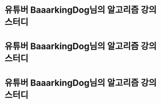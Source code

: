 # 유튜버 BaaarkingDog님의 알고리즘 강의 스터디

# 유튜버 BaaarkingDog님의 알고리즘 강의 스터디
# 유튜버 BaaarkingDog님의 알고리즘 강의 스터디
